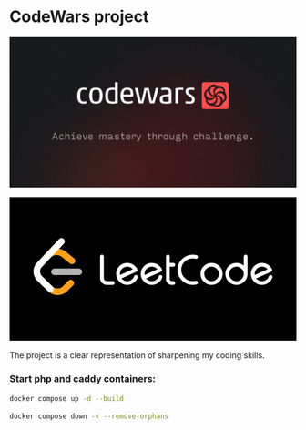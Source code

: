 # CodeWars project
![Practice makes perfect](/public/img/img_1.png "CodeWars")

![Practice makes perfect](/public/img/img.png "LeetCode")

The project is a clear representation of sharpening my coding skills.  

### Start php and caddy containers:
```bash
docker compose up -d --build
```

```bash
docker compose down -v --remove-orphans
```
